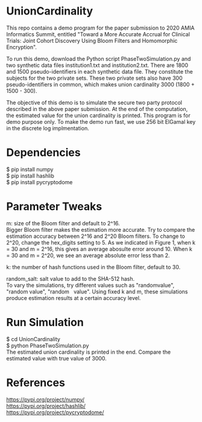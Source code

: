 # UnionCardinality
This repo contains a demo program for the paper submission to 2020 AMIA Informatics Summit, entitled "Toward a More Accurate Accrual for Clinical Trials: Joint Cohort Discovery Using Bloom Filters and Homomorphic Encryption". 

To run this demo, download the Python script PhaseTwoSimulation.py and two synthetic data files institution1.txt and institution2.txt. There are 1800 and 1500 pseudo-identifiers in each synthetic data file. They constitute the subjects for the two private sets. These two private sets also have 300 pseudo-identifiers in common, which makes union cardinality 3000 (1800 + 1500 - 300).

The objective of this demo is to simulate the secure two party protocol described in the above paper submission. At the end of the computation, the estimated value for the union cardinality is printed. This program is for demo purpose only. To make the demo run fast, we use 256 bit ElGamal key in the discrete log implmentation.

# Dependencies  
$ pip install numpy  
$ pip install hashlib  
$ pip install pycryptodome  

# Parameter Tweaks
m: size of the Bloom filter and default to 2^16.  
Bigger Bloom filter makes the estimation more accurate. Try to compare the estimation accuracy between 2^16 and 2^20 Bloom filters. To change to 2^20, change the hex_digits setting to 5. As we indicated in Figure 1, when k = 30 and m = 2^16, this gives an average abosulte error around 10. When k = 30 and m = 2^20, we see an average absolute error less than 2.

k: the number of hash functions used in the Bloom filter, default to 30.  

random_salt: salt value to add to the SHA-512 hash.  
To vary the simulations, try different values such as "randomvalue", "random&nbsp;value", "random&nbsp;&nbsp;&nbsp;value". Using fixed k and m, these simulations produce estimation results at a certain accuracy level.

# Run Simulation  
$ cd UnionCardinality  
$ python PhaseTwoSimulation.py  
The estimated union cardinality is printed in the end. Compare the estimated value with true value of 3000.

# References  
https://pypi.org/project/numpy/  
https://pypi.org/project/hashlib/  
https://pypi.org/project/pycryptodome/  
